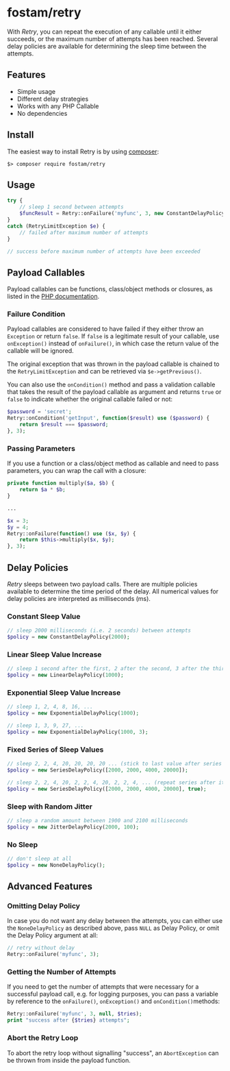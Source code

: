# fostam/retry

With _Retry_, you can repeat the execution of any callable until it either succeeds, or the maximum
number of attempts has been reached. Several delay policies are available for determining the sleep
time between the attempts.

## Features
- Simple usage
- Different delay strategies
- Works with any PHP Callable
- No dependencies

## Install
The easiest way to install Retry is by using [composer](https://getcomposer.org/): 

```
$> composer require fostam/retry
```

## Usage

```php
try {
    // sleep 1 second between attempts
    $funcResult = Retry::onFailure('myfunc', 3, new ConstantDelayPolicy(1000));
}
catch (RetryLimitException $e) {
    // failed after maximum number of attempts
}

// success before maximum number of attempts have been exceeded
````

## Payload Callables
Payload callables can be functions, class/object methods or closures, as listed in the [PHP documentation](https://www.php.net/manual/en/language.types.callable.php).

### Failure Condition
Payload callables are considered to have failed if they either throw an `Exception` or return `false`.
If `false` is a legitimate result of your callable, use `onException()` instead of `onFailure()`,
in which case the return value of the callable will be ignored.

The original exception that was thrown in the payload callable is chained to the `RetryLimitException`
and can be retrieved via `$e->getPrevious()`.

You can also use the `onCondition()` method and pass a validation callable that takes the result
of the payload callable as argument and returns `true` or `false` to indicate whether the
original callable failed or not:

```php
$password = 'secret';
Retry::onCondition('getInput', function($result) use ($password) {
    return $result === $password;
}, 3);
````


### Passing Parameters
If you use a function or a class/object method as callable and need to pass parameters, you can
wrap the call with a closure:

```php
private function multiply($a, $b) {
    return $a * $b;
}

...

$x = 3;
$y = 4;
Retry::onFailure(function() use ($x, $y) {
    return $this->multiply($x, $y);
}, 3);
````

## Delay Policies
*Retry* sleeps between two payload calls. There are multiple policies available to determine
the time period of the delay. All numerical values for delay policies are interpreted
as milliseconds (ms).

### Constant Sleep Value
```php
// sleep 2000 milliseconds (i.e. 2 seconds) between attempts
$policy = new ConstantDelayPolicy(2000);
```

### Linear Sleep Value Increase
```php
// sleep 1 second after the first, 2 after the second, 3 after the third...
$policy = new LinearDelayPolicy(1000);
```

### Exponential Sleep Value Increase
```php
// sleep 1, 2, 4, 8, 16, ...
$policy = new ExponentialDelayPolicy(1000);

// sleep 1, 3, 9, 27, ...
$policy = new ExponentialDelayPolicy(1000, 3);
```

### Fixed Series of Sleep Values
```php
// sleep 2, 2, 4, 20, 20, 20, 20 ... (stick to last value after series has ended)
$policy = new SeriesDelayPolicy([2000, 2000, 4000, 20000]);

// sleep 2, 2, 4, 20, 2, 2, 4, 20, 2, 2, 4, ... (repeat series after it has ended)
$policy = new SeriesDelayPolicy([2000, 2000, 4000, 20000], true);
```

### Sleep with Random Jitter
```php
// sleep a random amount between 1900 and 2100 milliseconds
$policy = new JitterDelayPolicy(2000, 100);
```

### No Sleep
```php
// don't sleep at all
$policy = new NoneDelayPolicy();
```

## Advanced Features
### Omitting Delay Policy
In case you do not want any delay between the attempts, you can either use the
`NoneDelayPolicy` as described above, pass `NULL` as Delay Policy, or omit the Delay
Policy argument at all:

```php
// retry without delay
Retry::onFailure('myfunc', 3);
```

### Getting the Number of Attempts
If you need to get the number of attempts that were necessary for a successful payload call, e.g. for logging purposes,
you can pass a variable by reference to the `onFailure()`, `onException()` and `onCondition()`methods:

```php
Retry::onFailure('myfunc', 3, null, $tries);
print "success after {$tries} attempts";
```

### Abort the Retry Loop
To abort the retry loop without signalling "success", an `AbortException` can be thrown from inside the
payload function.
